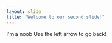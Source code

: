 ```yaml
---
layout: slide
title: "Welcome to our second slide!"
---
```

I'm a noob
Use the left arrow to go back!
